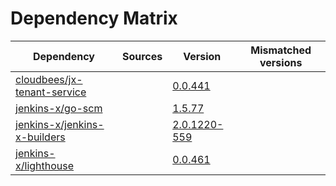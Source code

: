 # Dependency Matrix

Dependency | Sources | Version | Mismatched versions
---------- | ------- | ------- | -------------------
[cloudbees/jx-tenant-service](https://github.com/cloudbees/jx-tenant-service) |  | [0.0.441](https://github.com/cloudbees/jx-tenant-service/releases/tag/v0.0.441) | 
[jenkins-x/go-scm](https://github.com/jenkins-x/go-scm) |  | [1.5.77]() | 
[jenkins-x/jenkins-x-builders](https://github.com/jenkins-x/jenkins-x-builders) |  | [2.0.1220-559]() | 
[jenkins-x/lighthouse](https://github.com/jenkins-x/lighthouse) |  | [0.0.461]() | 
